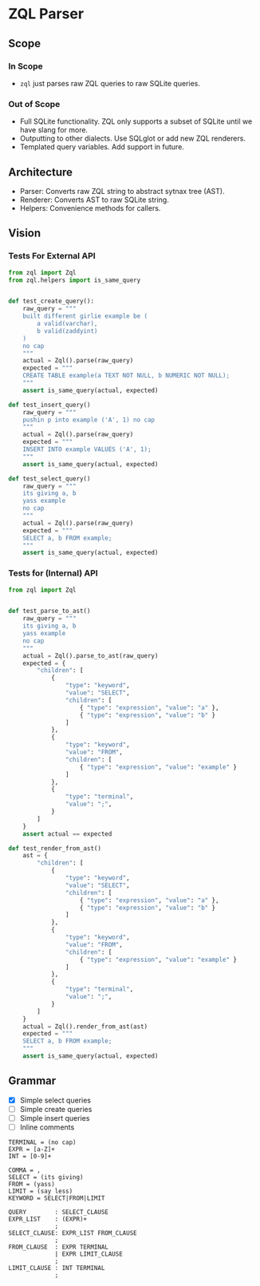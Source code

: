 # ZQL Parser

## Scope

### In Scope

- `zql` just parses raw ZQL queries to raw SQLite queries.

### Out of Scope

- Full SQLite functionality. ZQL only supports a subset of SQLite until we have slang for more.
- Outputting to other dialects. Use SQLglot or add new ZQL renderers.
- Templated query variables. Add support in future.

## Architecture

- Parser: Converts raw ZQL string to abstract sytnax tree (AST).
- Renderer: Converts AST to raw SQLite string.
- Helpers: Convenience methods for callers.

## Vision

### Tests For External API

```python
from zql import Zql
from zql.helpers import is_same_query


def test_create_query():
    raw_query = """
    built different girlie example be (
        a valid(varchar),
        b valid(zaddyint)
    )
    no cap
    """
    actual = Zql().parse(raw_query)
    expected = """
    CREATE TABLE example(a TEXT NOT NULL, b NUMERIC NOT NULL);
    """
    assert is_same_query(actual, expected)

def test_insert_query()
    raw_query = """
    pushin p into example ('A', 1) no cap
    """
    actual = Zql().parse(raw_query)
    expected = """
    INSERT INTO example VALUES ('A', 1);
    """
    assert is_same_query(actual, expected)

def test_select_query()
    raw_query = """
    its giving a, b
    yass example
    no cap
    """
    actual = Zql().parse(raw_query)
    expected = """
    SELECT a, b FROM example;
    """
    assert is_same_query(actual, expected) 
```

### Tests for (Internal) API

```python
from zql import Zql


def test_parse_to_ast()
    raw_query = """
    its giving a, b
    yass example
    no cap
    """
    actual = Zql().parse_to_ast(raw_query)
    expected = {
        "children": [
            {
                "type": "keyword",
                "value": "SELECT",
                "children": [
                    { "type": "expression", "value": "a" },
                    { "type": "expression", "value": "b" }
                ]
            },
            {
                "type": "keyword",
                "value": "FROM",
                "children": [
                    { "type": "expression", "value": "example" }
                ]
            },
            {
                "type": "terminal",
                "value": ";",
            }
        ]
    }
    assert actual == expected

def test_render_from_ast()
    ast = {
        "children": [
            {
                "type": "keyword",
                "value": "SELECT",
                "children": [
                    { "type": "expression", "value": "a" },
                    { "type": "expression", "value": "b" }
                ]
            },
            {
                "type": "keyword",
                "value": "FROM",
                "children": [
                    { "type": "expression", "value": "example" }
                ]
            },
            {
                "type": "terminal",
                "value": ";",
            }
        ]
    }
    actual = Zql().render_from_ast(ast)
    expected = """
    SELECT a, b FROM example;
    """
    assert is_same_query(actual, expected) 
```

## Grammar

- [x] Simple select queries
- [ ] Simple create queries
- [ ] Simple insert queries
- [ ] Inline comments

```
TERMINAL = (no cap)
EXPR = [a-Z]+
INT = [0-9]+

COMMA = ,
SELECT = (its giving)
FROM = (yass)
LIMIT = (say less)
KEYWORD = SELECT|FROM|LIMIT

QUERY        : SELECT_CLAUSE
EXPR_LIST    : (EXPR)+
             ;
SELECT_CLAUSE: EXPR_LIST FROM_CLAUSE
             ;
FROM_CLAUSE  : EXPR TERMINAL
             | EXPR LIMIT_CLAUSE
             ;
LIMIT_CLAUSE : INT TERMINAL
             ;
```
